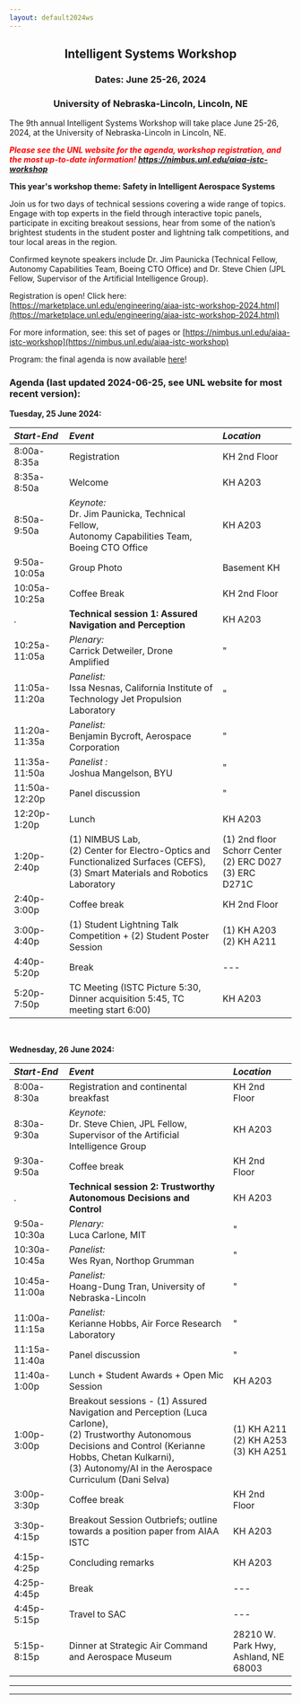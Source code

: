 ```yaml
---
layout: default2024ws
---
```


<h2 align="center">Intelligent Systems Workshop</h2>
<h3 align="center">Dates: June 25-26, 2024</h3>
<h3 align="center">University of Nebraska-Lincoln, Lincoln, NE</h3>

The 9th annual Intelligent Systems Workshop will take place June 25-26, 2024, at the University of Nebraska-Lincoln in Lincoln, NE.

<p style="color:red;"><i><b>Please see the UNL website for the agenda, workshop registration, and the most up-to-date information! <a href="https://nimbus.unl.edu/aiaa-istc-workshop">https://nimbus.unl.edu/aiaa-istc-workshop</a></b></i></p>

**This year's workshop theme: Safety in Intelligent Aerospace Systems**

Join us for two days of technical sessions covering a wide range of topics. Engage with top experts in the field through interactive topic panels, participate in exciting breakout sessions, hear from some of the nation’s brightest students in the student poster and lightning talk competitions, and tour local areas in the region.

Confirmed keynote speakers include Dr. Jim Paunicka (Technical Fellow, Autonomy Capabilities Team, Boeing CTO Office) and Dr. Steve Chien (JPL Fellow, Supervisor of the Artificial Intelligence Group).

Registration is open! Click here: [https://marketplace.unl.edu/engineering/aiaa-istc-workshop-2024.html](https://marketplace.unl.edu/engineering/aiaa-istc-workshop-2024.html)

For more information, see: this set of pages or [https://nimbus.unl.edu/aiaa-istc-workshop](https://nimbus.unl.edu/aiaa-istc-workshop)

<!--
(Please note that this workshop will be an in-person only event.)
-->
Program: the final agenda is now available <a href="https://nimbus.unl.edu/aiaa-istc-workshop">here</a>!

### Agenda (last updated 2024-06-25, see UNL website for most recent version): ###

**Tuesday, 25 June 2024:**

| ***Start-End*** | ***Event*** | ***Location*** |
| :-------------- | :---------- | :------------- |
| 8:00a-8:35a | Registration | KH 2nd Floor |
| 8:35a-8:50a | Welcome | KH A203 |
| 8:50a-9:50a | *Keynote:*<br>Dr. Jim Paunicka, Technical Fellow,<br>Autonomy Capabilities Team, Boeing CTO Office | KH A203 |
| 9:50a-10:05a | Group Photo | Basement KH |
| 10:05a-10:25a | Coffee Break | KH 2nd Floor |
| . | **Technical session 1: Assured Navigation and Perception** | KH A203 |
| 10:25a-11:05a | *Plenary:*<br>Carrick Detweiler, Drone Amplified | " |
| 11:05a-11:20a | *Panelist:*<br>Issa Nesnas, California Institute of Technology Jet Propulsion Laboratory | " |
| 11:20a-11:35a | *Panelist:*<br>Benjamin Bycroft, Aerospace Corporation | " |
| 11:35a-11:50a | *Panelist :*<br>Joshua Mangelson, BYU | " |
| 11:50a-12:20p | Panel discussion | " |
| 12:20p-1:20p | Lunch | KH A203 |
| 1:20p-2:40p | (1) NIMBUS Lab,<br>(2) Center for Electro-Optics and Functionalized Surfaces (CEFS),<br>(3) Smart Materials and Robotics Laboratory | (1) 2nd floor Schorr Center<br>(2) ERC D027<br>(3) ERC D271C |
| 2:40p-3:00p | Coffee break | KH 2nd Floor |
| 3:00p-4:40p | (1) Student Lightning Talk Competition + (2) Student Poster Session | (1) KH A203<br>(2) KH A211 |
| 4:40p-5:20p | Break | --- |
| 5:20p-7:50p | TC Meeting (ISTC Picture 5:30, Dinner acquisition 5:45, TC meeting start 6:00) | KH A203 |

<br>

**Wednesday, 26 June 2024:**

| ***Start-End*** | ***Event*** | ***Location*** |
| :-------------- | :---------- | :------------- |
| 8:00a-8:30a | Registration and continental breakfast | KH 2nd Floor |
| 8:30a-9:30a | *Keynote:*<br>Dr. Steve Chien, JPL Fellow, Supervisor of the Artificial Intelligence Group | KH A203 |
| 9:30a-9:50a | Coffee break | KH 2nd Floor |
| . | **Technical session 2: Trustworthy Autonomous Decisions and Control** | KH A203 |
| 9:50a-10:30a | *Plenary:*<br>Luca Carlone, MIT | " |
| 10:30a-10:45a | *Panelist:*<br>Wes Ryan, Northop Grumman | " |
| 10:45a-11:00a | *Panelist:*<br>Hoang-Dung Tran, University of Nebraska-Lincoln | " |
| 11:00a-11:15a | *Panelist:*<br>Kerianne Hobbs, Air Force Research Laboratory | " |
| 11:15a-11:40a | Panel discussion | " |
| 11:40a-1:00p | Lunch + Student Awards + Open Mic Session | KH A203 |
| 1:00p-3:00p | Breakout sessions - (1) Assured Navigation and Perception (Luca Carlone), <br>(2) Trustworthy Autonomous Decisions and Control (Kerianne Hobbs, Chetan Kulkarni), <br>(3) Autonomy/AI in the Aerospace Curriculum (Dani Selva) | (1) KH A211<br>(2) KH A253<br>(3) KH A251 |
| 3:00p-3:30p | Coffee break | KH 2nd Floor |
| 3:30p-4:15p | Breakout Session Outbriefs; outline towards a position paper from AIAA ISTC | KH A203 |
| 4:15p-4:25p | Concluding remarks | KH A203 |
| 4:25p-4:45p | Break | --- |
| 4:45p-5:15p | Travel to SAC | --- |
| 5:15p-8:15p | Dinner at Strategic Air Command and Aerospace Museum | 28210 W. Park Hwy,<br>Ashland, NE 68003 |

<!-- Abstract submission is coming soon! -->
<!-- <i><b>Abstract submission is closed.</b></i>--> <!-- open now through ?? ??, 2024 (??PM EST) for the student poster and lightning talk competitions at the IS workshop!</b> See the [student competitions](/IS_Workshop_2024/student_competitions.html) page for more details.</i> -->

<!-- Registration is coming soon! -->
<!--<i><b>Registration: is closed!</b> We hope you all enjoyed attending!<i>-->
<!-- <b>Registration: is open!</b> ($?? for regular attendees and $?? for students) Register <a href="">here</a>!</i> -->
<!-- Pre-registration (optional, until May 15) - reserve a ticket now, pay later!: [link to form]() -->
<!--
Site structure:  
-- <a href="{{ '/IS_Workshop_2024/program.html' | absolute_url }}">Program</a><br>
-- <a href="{{ '/IS_Workshop_2024/venue.html' | absolute_url }}">Venue</a><br>
-- <a href="{{ '/IS_Workshop_2024/accommodation.html' | absolute_url }}">Accommodation</a><br>
-- <a href="{{ '/IS_Workshop_2024/tours.html' | absolute_url }}">Tours</a><br>
-- <a href="{{ '/IS_Workshop_2024/student_competitions.html' | absolute_url }}">Student competitions</a><br>
-- <a href="{{ '/IS_Workshop_2024/open_mic_session.html' | absolute_url }}">Open mic session</a><br>
-- <a href="{{ '/IS_Workshop_2024/about.html' | absolute_url }}">About</a><br>
-->
* * *
* * *

<!-- --end-of-page-- -->
